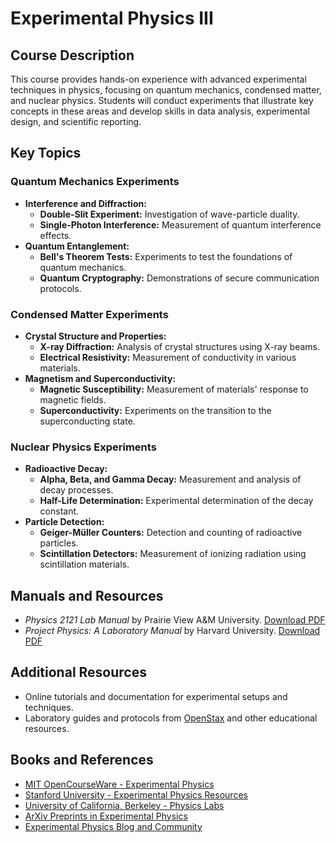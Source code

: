 # Experimental Physics III

## Course Description

This course provides hands-on experience with advanced experimental techniques in physics, focusing on quantum mechanics, condensed matter, and nuclear physics. Students will conduct experiments that illustrate key concepts in these areas and develop skills in data analysis, experimental design, and scientific reporting.

## Key Topics

### Quantum Mechanics Experiments
- **Interference and Diffraction:**
  - **Double-Slit Experiment:** Investigation of wave-particle duality.
  - **Single-Photon Interference:** Measurement of quantum interference effects.
- **Quantum Entanglement:**
  - **Bell's Theorem Tests:** Experiments to test the foundations of quantum mechanics.
  - **Quantum Cryptography:** Demonstrations of secure communication protocols.

### Condensed Matter Experiments
- **Crystal Structure and Properties:**
  - **X-ray Diffraction:** Analysis of crystal structures using X-ray beams.
  - **Electrical Resistivity:** Measurement of conductivity in various materials.
- **Magnetism and Superconductivity:**
  - **Magnetic Susceptibility:** Measurement of materials' response to magnetic fields.
  - **Superconductivity:** Experiments on the transition to the superconducting state.

### Nuclear Physics Experiments
- **Radioactive Decay:**
  - **Alpha, Beta, and Gamma Decay:** Measurement and analysis of decay processes.
  - **Half-Life Determination:** Experimental determination of the decay constant.
- **Particle Detection:**
  - **Geiger-Müller Counters:** Detection and counting of radioactive particles.
  - **Scintillation Detectors:** Measurement of ionizing radiation using scintillation materials.

## Manuals and Resources
- *Physics 2121 Lab Manual* by Prairie View A&M University. [Download PDF](https://www.pvamu.edu/physics/wp-content/uploads/sites/55/physics-2121-lab-manual-11-0e.pdf)
- *Project Physics: A Laboratory Manual* by Harvard University. [Download PDF](https://fep.if.usp.br/~profis/arquivo/projetos/HARVARD/Ingles/projectphysicsha00fjam.pdf)

## Additional Resources
- Online tutorials and documentation for experimental setups and techniques.
- Laboratory guides and protocols from [OpenStax](https://openstax.org) and other educational resources.

## Books and References
- [MIT OpenCourseWare - Experimental Physics](https://ocw.mit.edu/courses/physics/)
- [Stanford University - Experimental Physics Resources](https://physics.stanford.edu/research/experimental)
- [University of California, Berkeley - Physics Labs](https://www.physics.berkeley.edu)
- [ArXiv Preprints in Experimental Physics](https://arxiv.org/archive/physics)
- [Experimental Physics Blog and Community](https://www.experimentalphysicscommunity.com)
